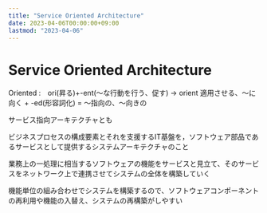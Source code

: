 ```yaml
---
title: "Service Oriented Architecture"
date: 2023-04-06T00:00:00+09:00
lastmod: "2023-04-06"
---
```

# Service Oriented Architecture

Oriented :　ori(昇る)+-ent(～な行動を行う、促す) -> orient 適用させる、～に向く + -ed(形容詞化) = ～指向の、～向きの

サービス指向アーキテクチャとも

ビジネスプロセスの構成要素とそれを支援するIT基盤を，ソフトウェア部品であるサービスとして提供するシステムアーキテクチャのこと

業務上の一処理に相当するソフトウェアの機能をサービスと見立て、そのサービスをネットワーク上で連携させてシステムの全体を構築していく

機能単位の組み合わせでシステムを構築するので、ソフトウェアコンポーネントの再利用や機能の入替え、システムの再構築がしやすい